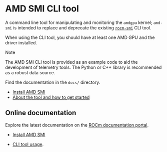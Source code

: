 # AMD SMI CLI tool

A command line tool for manipulating and monitoring the `amdgpu` kernel;
`amd-smi` is intended to replace and deprecate the existing
[`rocm-smi`](https://github.com/rocm/rocm_smi_lib) CLI tool.

When using the CLI tool, you should have at least one AMD GPU and the driver
installed.

>[!NOTE]
>The AMD SMI CLI tool is provided as an example code to aid the development of
>telemetry tools. The Python or C++ library is recommended as a robust data
>source.

Find the documentation in the `docs/` directory.

- [Install AMD SMI](../docs/install/install.md)
- [About the tool and how to get started](../docs/how-to/amdsmi-cli-tool.md)

## Online documentation

Explore the latest documentation on the [ROCm documentation
portal](https://rocm.docs.amd.com/projects/en/latest/index.html).

- [Install AMD SMI](https://rocm.docs.amd.com/projects/en/latest/install/install.html)

- [CLI tool usage](https://rocm.docs.amd.com/projects/en/latest/how-to/amdsmi-cli-tool.html).

